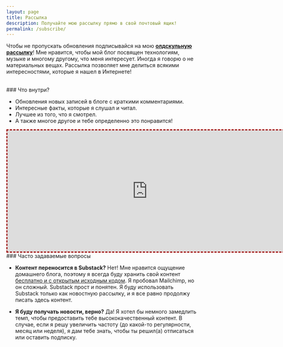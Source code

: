 ```yaml
---
layout: page
title: Рассылка
description: Получайте мою рассылку прямо в свой почтовый ящик!
permalink: /subscribe/
---
```


<span class="firstcharacter">Ч</span>тобы не пропускать обновления подписывайся на мою [**олдскульную рассылку**](https://olegbukatchuk.substack.com/)! Мне нравится, чтобы мой блог посвящен технологиям, музыке и многому другому, что меня интересует. Иногда я говорю о не материальных вещах. Рассылка позволяет мне делиться всякими интересностями, которые я нашел в Интернете!

<br>
### Что внутри?

* Обновления новых записей в блоге с краткими комментариями.
* Интересные факты, которые я слушал и читал.
* Лучшее из того, что я смотрел.
* А также многое другое и тебе определенно это понравится!

<iframe src="https://olegbukatchuk.substack.com/embed" width="740" height="320" style="border:3px; border-style:dashed; border-color:#a00000;background-color:#fffff8;" frameborder="0" scrolling="no"></iframe>
<br>
### Часто задаваемые вопросы

* **Контент переносится в Substack?** Нет! Мне нравится ощущение домашнего блога, поэтому я всегда буду хранить свой контент [бесплатно и с открытым исходным кодом](https://github.com/olegbukatchuk/bukatchuk.com). Я пробовал Mailchimp, но он сложный. Substack прост и понятен. Я буду использовать Substack только как новостную рассылку, и я все равно продолжу писать здесь контент.

* **Я буду получать новости, верно?** Да! Я хотел бы немного замедлить темп, чтобы предоставить тебе высококачественный контент. В
случае, если я решу увеличить частоту (до какой-то регулярности, месяц или неделя), я дам тебе знать, чтобы ты решил(а) отписаться или оставить подписку.




